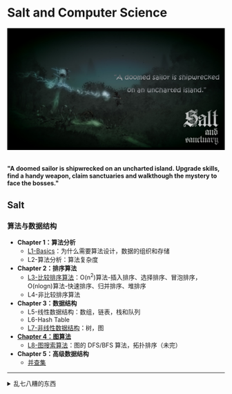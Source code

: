 # Salt and Computer Science

<div align="center">
<img src="https://github.com/TBD2021/Salt-and-Computer-Science/blob/main/Algorithms/img/SaltAndSanctuary1.png" width=800px>
</div>

<br>

**"A doomed sailor is shipwrecked on an uncharted island. Upgrade skills, find a handy weapon, claim sanctuaries and walkthough the mystery to face the bosses."**



## Salt

### 算法与数据结构

- **Chapter 1：算法分析**
  - [L1-Basics](Algorithms/算法分析/Basics.md)：为什么需要算法设计，数据的组织和存储
  - L2-算法分析：算法复杂度
- **Chapter 2：排序算法**
  - [L3-比较排序算法](Algorithms/算法/比较排序算法.md)：O(n<sup>2</sup>)算法-插入排序、选择排序、冒泡排序，O(nlogn)算法-快速排序、归并排序、堆排序
  - L4-非比较排序算法
- **Chapter 3：数据结构**
  - L5-线性数据结构：数组，链表，栈和队列
  - L6-Hash Table
  - [L7-非线性数据结构](Algorithms/数据结构/非线性数据结构.md)：树，图
- [**Chapter 4：图算法**](Algorithms/算法/图算法.md)
  - [L8-图搜索算法](Algorithms/算法/图搜索算法.md)：图的 DFS/BFS 算法，拓扑排序（未完）
- **Chapter 5：高级数据结构**
  - [并查集](Algorithms/数据结构/高级数据结构.md)


----------------------------------------------------------------------------
<details><summary>乱七八糟的东西</summary>
  - 数组与矩阵
  - 字符串匹配问题
  - 位运算与数学算法

- **算法思想**

- **练习**
  - [算法题解](Algorithms/算法题解.md)

- **Optional Topic**
  - [Loop Invariant](https://www.cs.miami.edu/home/burt/learning/Math120.1/Notes/LoopInvar.html) 

</details>
